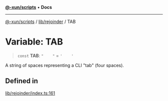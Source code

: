 [**@-xun/scripts**](../../../README.md) • **Docs**

***

[@-xun/scripts](../../../README.md) / [lib/rejoinder](../README.md) / TAB

# Variable: TAB

> `const` **TAB**: `"    "` = `'    '`

A string of spaces representing a CLI "tab" (four spaces).

## Defined in

[lib/rejoinder/index.ts:161](https://github.com/Xunnamius/xscripts/blob/0bf89cad7426062a1d0f1ed6b9e69c1e60c734aa/lib/rejoinder/index.ts#L161)
